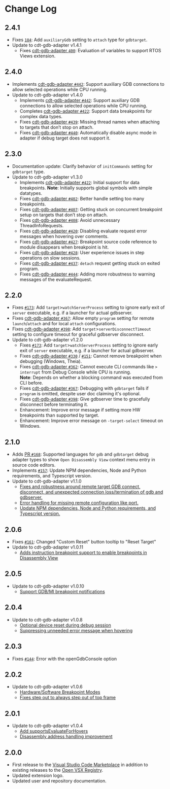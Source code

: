 # Change Log

## 2.4.1

- Fixes [`184`](https://github.com/eclipse-cdt-cloud/cdt-gdb-vscode/issues/184): Add `auxiliaryGdb` setting to `attach` type for `gdbtarget`.
- Update to cdt-gdb-adapter v1.4.1
    - Fixes [cdt-gdb-adapter `400`](https://github.com/eclipse-cdt-cloud/cdt-gdb-adapter/issues/400): Evaluation of variables to support RTOS Views extension.

## 2.4.0

- Implements [cdt-gdb-adapter `#442`](https://github.com/eclipse-cdt-cloud/cdt-gdb-adapter/issues/442): Support auxiliary GDB connections to allow selected operations while CPU running.
- Update to cdt-gdb-adapter v1.4.0
    - Implements [cdt-gdb-adapter `#442`](https://github.com/eclipse-cdt-cloud/cdt-gdb-adapter/issues/442): Support auxiliary GDB connections to allow selected operations while CPU running.
    - Completes [cdt-gdb-adapter `#422`](https://github.com/eclipse-cdt-cloud/cdt-gdb-adapter/issues/422): Support data breakpoints for complex data types.
    - Fixes [cdt-gdb-adapter `#439`](https://github.com/eclipse-cdt-cloud/cdt-gdb-adapter/pull/439): Missing thread names when attaching to targets that don’t stop on attach.
    - Fixes [cdt-gdb-adapter `#440`](https://github.com/eclipse-cdt-cloud/cdt-gdb-adapter/pull/440): Automatically disable async mode in adapter if debug target does not support it.

## 2.3.0

- Documentation update: Clarify behavior of `initCommands` setting for `gdbtarget` type.
- Update to cdt-gdb-adapter v1.3.0
    - Implements [cdt-gdb-adapter `#422`](https://github.com/eclipse-cdt-cloud/cdt-gdb-adapter/issues/422): Initial support for data breakpoints.
      **Note**: Initially supports global symbols with simple datatypes.
    - Fixes [cdt-gdb-adapter `#402`](https://github.com/eclipse-cdt-cloud/cdt-gdb-adapter/issues/402): Better handle setting too many breakpoints.
    - Fixes [cdt-gdb-adapter `#407`](https://github.com/eclipse-cdt-cloud/cdt-gdb-adapter/pull/407): Getting stuck on concurrent breakpoint setup on targets that don’t stop on attach.
    - Fixes [cdt-gdb-adapter `#408`](https://github.com/eclipse-cdt-cloud/cdt-gdb-adapter/issues/408): Avoid unnecessary ThreadInfoRequests.
    - Fixes [cdt-gdb-adapter `#420`](https://github.com/eclipse-cdt-cloud/cdt-gdb-adapter/pull/420): Disabling evaluate request error messages when hovering over comments.
    - Fixes [cdt-gdb-adapter `#427`](https://github.com/eclipse-cdt-cloud/cdt-gdb-adapter/issues/427): Breakpoint source code reference to module disappears when breakpoint is hit.
    - Fixes [cdt-gdb-adapter `#428`](https://github.com/eclipse-cdt-cloud/cdt-gdb-adapter/issues/428): User experience issues in step operations on slow sessions.
    - Fixes [cdt-gdb-adapter `#437`](https://github.com/eclipse-cdt-cloud/cdt-gdb-adapter/pull/437): `detach` request getting stuck on exited program.
    - Fixes [cdt-gdb-adapter `#444`](https://github.com/eclipse-cdt-cloud/cdt-gdb-adapter/pull/444): Adding more robustness to warning messages of the evaluateRequest.

## 2.2.0

- Fixes [`#173`](https://github.com/eclipse-cdt-cloud/cdt-gdb-vscode/issues/173): Add `target`>`watchServerProcess` setting to ignore early exit of `server` executable, e.g. if a launcher for actual gdbserver.
- Fixes [cdt-gdb-adapter `#367`](https://github.com/eclipse-cdt-cloud/cdt-gdb-adapter/issues/367): Allow empty `program` setting for remote `launch`/`attach` and for local `attach` configurations.
- Fixes [cdt-gdb-adapter `#398`](https://github.com/eclipse-cdt-cloud/cdt-gdb-adapter/issues/398): Add `target`>`serverDisconnectTimeout` setting to configure timeout for graceful gdbserver disconnect.
- Update to cdt-gdb-adapter v1.2.0
    - Fixes [`#173`](https://github.com/eclipse-cdt-cloud/cdt-gdb-vscode/issues/173): Add `target`>`watchServerProcess` setting to ignore early exit of `server` executable, e.g. if a launcher for actual gdbserver.
    - Fixes [cdt-gdb-adapter `#330`](https://github.com/eclipse-cdt-cloud/cdt-gdb-adapter/issues/330) / [`#151`](https://github.com/eclipse-cdt-cloud/cdt-gdb-vscode/issues/151): Cannot remove breakpoint when debugging (Windows, Theia).
    - Fixes [cdt-gdb-adapter `#362`](https://github.com/eclipse-cdt-cloud/cdt-gdb-adapter/issues/362): Cannot execute CLI commands like `> interrupt` from Debug Console while CPU is running.  
      **Note**: Depends on whether a blocking command was executed from CLI before.
    - Fixes [cdt-gdb-adapter `#367`](https://github.com/eclipse-cdt-cloud/cdt-gdb-adapter/issues/367): Debugging with `gdbtarget` fails if `program` is omitted, despite user doc claiming it's optional.
    - Fixes [cdt-gdb-adapter `#398`](https://github.com/eclipse-cdt-cloud/cdt-gdb-adapter/issues/398): Give gdbserver time to gracefully disconnect before terminating it.
    - Enhancement: Improve error message if setting more HW breakpoints than supported by target.
    - Enhancement: Improve error message on `-target-select` timeout on Windows.

## 2.1.0

- Adds [PR `#168`](https://github.com/eclipse-cdt-cloud/cdt-gdb-vscode/pull/168): Supported languages for `gdb` and `gdbtarget` debug adapter types to show `Open Disassembly View` context menu entry in source code editors.
- Implements [`#157`](https://github.com/eclipse-cdt-cloud/cdt-gdb-vscode/issues/157): Update NPM dependencies, Node and Python requirements, and Typescript version.
- Update to cdt-gdb-adapter v1.1.0
    - [Fixes and robustness around remote target GDB connect, disconnect, and unexpected connection loss/termination of gdb and gdbserver.](https://github.com/eclipse-cdt-cloud/cdt-gdb-adapter/issues/361)
    - [Error handling for missing remote configuration like port.](https://github.com/eclipse-cdt-cloud/cdt-gdb-adapter/pull/384)
    - [Update NPM dependencies, Node and Python requirements, and Typescript version.](https://github.com/eclipse-cdt-cloud/cdt-gdb-adapter/issues/381)

## 2.0.6

- Fixes [`#161`](https://github.com/eclipse-cdt-cloud/cdt-gdb-vscode/issues/161): Changed "Custom Reset" button tooltip to "Reset Target"
- Update to cdt-gdb-adapter v1.0.11
    - [Adds instruction breakpoint support to enable breakpoints in Disassembly View](https://github.com/eclipse-cdt-cloud/cdt-gdb-adapter/issues/373)

## 2.0.5

- Update to cdt-gdb-adapter v1.0.10
    - [Support GDB/MI breakpoint notifications](https://github.com/eclipse-cdt-cloud/cdt-gdb-adapter/issues/360)

## 2.0.4

- Update to cdt-gdb-adapter v1.0.8
    - [Optional device reset during debug session](https://github.com/eclipse-cdt-cloud/cdt-gdb-adapter/issues/359)
    - [Suppressing unneeded error message when hovering](https://github.com/eclipse-cdt-cloud/cdt-gdb-adapter/pull/366)

## 2.0.3

- Fixes [`#144`](https://github.com/eclipse-cdt-cloud/cdt-gdb-vscode/issues/144): Error with the openGdbConsole option

## 2.0.2

- Update to cdt-gdb-adapter v1.0.6
    - [Hardware/Software Breakpoint Modes](https://github.com/eclipse-cdt-cloud/cdt-gdb-adapter/pull/350)
    - [Fixes step out to always step out of top frame](https://github.com/eclipse-cdt-cloud/cdt-gdb-adapter/issues/353)

## 2.0.1

- Update to cdt-gdb-adapter v1.0.4
    - [Add supportsEvaluateForHovers](https://github.com/eclipse-cdt-cloud/cdt-gdb-adapter/pull/347)
    - [Disassembly address handling improvement](https://github.com/eclipse-cdt-cloud/cdt-gdb-adapter/pull/348)

## 2.0.0

- First release to the [Visual Studio Code Marketplace](https://marketplace.visualstudio.com/items?itemName=eclipse-cdt.cdt-gdb-vscode) in addition to existing releases to the [Open VSX Registry](https://open-vsx.org/extension/eclipse-cdt/cdt-gdb-vscode).
- Updated extension logo.
- Updated user and repository documentation.
